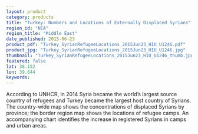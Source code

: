 ```yaml
---
layout: product
category: products
title: "Turkey: Numbers and Locations of Externally Displaced Syrians"
region_id: "NEA"
region_title: "Middle East"
date_published: 2015-06-23
product_pdf: "Turkey_SyrianRefugeeLocations_2015Jun23_HIU_U1246.pdf"
product_jpg: "Turkey_SyrianRefugeeLocations_2015Jun23_HIU_U1246.jpg"
thumbnail: "Turkey_SyrianRefugeeLocations_2015Jun23_HIU_U1246_thumb.jpg"
featured: false
lat: 38.152
lon: 39.644
keywords:
---
```

According to UNHCR, in 2014 Syria became the world’s largest source country of refugees and Turkey became the largest host country of Syrians. The country-wide map shows the concentrations of displaced Syrians by province; the border region map shows the locations of refugee camps. An accompanying chart identifies the increase in registered Syrians in camps and urban areas.
